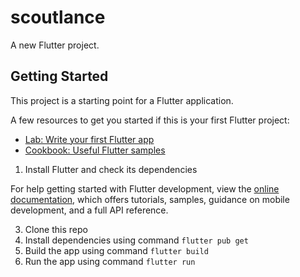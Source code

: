 # scoutlance

A new Flutter project.

## Getting Started

This project is a starting point for a Flutter application.

A few resources to get you started if this is your first Flutter project:

- [Lab: Write your first Flutter app](https://docs.flutter.dev/get-started/codelab)
- [Cookbook: Useful Flutter samples](https://docs.flutter.dev/cookbook)

1. Install Flutter and check its dependencies

For help getting started with Flutter development, view the
[online documentation](https://docs.flutter.dev/), which offers tutorials,
samples, guidance on mobile development, and a full API reference.

3. Clone this repo
4. Install dependencies using command `flutter pub get`
5. Build the app using command `flutter build`
6. Run the app using command `flutter run`
